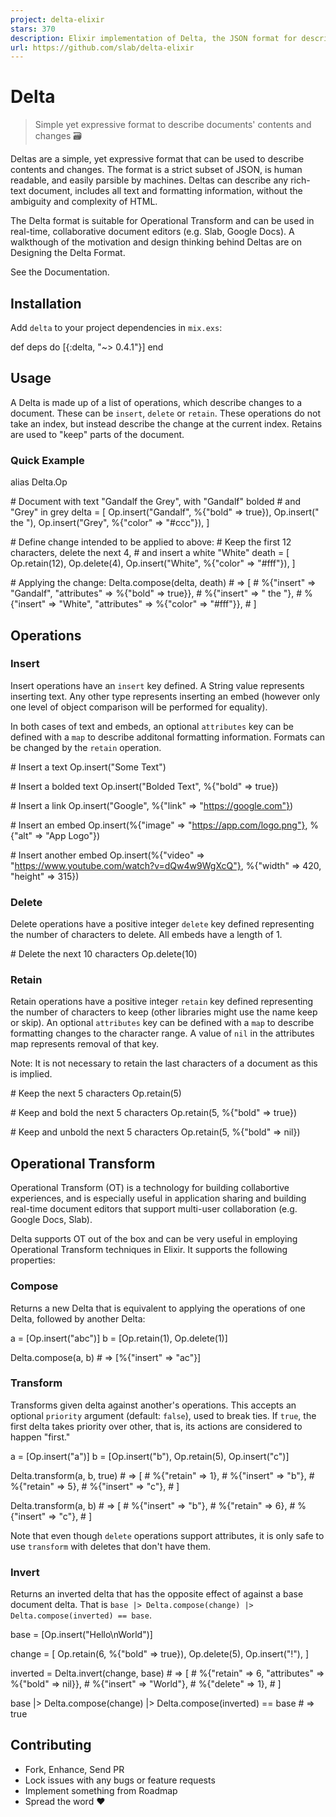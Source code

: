 ```yaml
---
project: delta-elixir
stars: 370
description: Elixir implementation of Delta, the JSON format for describing rich-text content and their changes
url: https://github.com/slab/delta-elixir
---
```


Delta
=====

> Simple yet expressive format to describe documents' contents and changes 🗃

Deltas are a simple, yet expressive format that can be used to describe contents and changes. The format is a strict subset of JSON, is human readable, and easily parsible by machines. Deltas can describe any rich-text document, includes all text and formatting information, without the ambiguity and complexity of HTML.

The Delta format is suitable for Operational Transform and can be used in real-time, collaborative document editors (e.g. Slab, Google Docs). A walkthough of the motivation and design thinking behind Deltas are on Designing the Delta Format.

See the Documentation.

  

Installation
------------

Add `delta` to your project dependencies in `mix.exs`:

def deps do
  \[{:delta, "~> 0.4.1"}\]
end

  

Usage
-----

A Delta is made up of a list of operations, which describe changes to a document. These can be `insert`, `delete` or `retain`. These operations do not take an index, but instead describe the change at the current index. Retains are used to "keep" parts of the document.

### Quick Example

alias Delta.Op

\# Document with text "Gandalf the Grey", with "Gandalf" bolded
\# and "Grey" in grey
delta \= \[
  Op.insert("Gandalf", %{"bold" \=> true}),
  Op.insert(" the "),
  Op.insert("Grey", %{"color" \=> "#ccc"}),
\]

\# Define change intended to be applied to above:
\# Keep the first 12 characters, delete the next 4,
\# and insert a white "White"
death \= \[
  Op.retain(12),
  Op.delete(4),
  Op.insert("White", %{"color" \=> "#fff"}),
\]

\# Applying the change:
Delta.compose(delta, death)
\# => \[
\#   %{"insert" => "Gandalf", "attributes" => %{"bold" => true}},
\#   %{"insert" => " the "},
\#   %{"insert" => "White", "attributes" => %{"color" => "#fff"}},
\# \]

  

Operations
----------

### Insert

Insert operations have an `insert` key defined. A String value represents inserting text. Any other type represents inserting an embed (however only one level of object comparison will be performed for equality).

In both cases of text and embeds, an optional `attributes` key can be defined with a `map` to describe additonal formatting information. Formats can be changed by the `retain` operation.

\# Insert a text
Op.insert("Some Text")

\# Insert a bolded text
Op.insert("Bolded Text", %{"bold" \=> true})

\# Insert a link
Op.insert("Google", %{"link" \=> "https://google.com"})

\# Insert an embed
Op.insert(%{"image" \=> "https://app.com/logo.png"}, %{"alt" \=> "App Logo"})

\# Insert another embed
Op.insert(%{"video" \=> "https://www.youtube.com/watch?v=dQw4w9WgXcQ"}, %{"width" \=> 420, "height" \=> 315})

### Delete

Delete operations have a positive integer `delete` key defined representing the number of characters to delete. All embeds have a length of 1.

\# Delete the next 10 characters
Op.delete(10)

### Retain

Retain operations have a positive integer `retain` key defined representing the number of characters to keep (other libraries might use the name keep or skip). An optional `attributes` key can be defined with a `map` to describe formatting changes to the character range. A value of `nil` in the attributes map represents removal of that key.

Note: It is not necessary to retain the last characters of a document as this is implied.

\# Keep the next 5 characters
Op.retain(5)

\# Keep and bold the next 5 characters
Op.retain(5, %{"bold" \=> true})

\# Keep and unbold the next 5 characters
Op.retain(5, %{"bold" \=> nil})

  

Operational Transform
---------------------

Operational Transform (OT) is a technology for building collabortive experiences, and is especially useful in application sharing and building real-time document editors that support multi-user collaboration (e.g. Google Docs, Slab).

Delta supports OT out of the box and can be very useful in employing Operational Transform techniques in Elixir. It supports the following properties:

### Compose

Returns a new Delta that is equivalent to applying the operations of one Delta, followed by another Delta:

a \= \[Op.insert("abc")\]
b \= \[Op.retain(1), Op.delete(1)\]

Delta.compose(a, b)
\# => \[%{"insert" => "ac"}\]

### Transform

Transforms given delta against another's operations. This accepts an optional `priority` argument (default: `false`), used to break ties. If `true`, the first delta takes priority over other, that is, its actions are considered to happen "first."

a \= \[Op.insert("a")\]
b \= \[Op.insert("b"), Op.retain(5), Op.insert("c")\]

Delta.transform(a, b, true)
\# => \[
\#  %{"retain" => 1},
\#  %{"insert" => "b"},
\#  %{"retain" => 5},
\#  %{"insert" => "c"},
\# \]

Delta.transform(a, b)
\# => \[
\#  %{"insert" => "b"},
\#  %{"retain" => 6},
\#  %{"insert" => "c"},
\# \]

Note that even though `delete` operations support attributes, it is only safe to use `transform` with deletes that don't have them.

### Invert

Returns an inverted delta that has the opposite effect of against a base document delta. That is `base |> Delta.compose(change) |> Delta.compose(inverted) == base`.

base \= \[Op.insert("Hello\\nWorld")\]

change \= \[
  Op.retain(6, %{"bold" \=> true}),
  Op.delete(5),
  Op.insert("!"),
\]

inverted \= Delta.invert(change, base)
\# => \[
\#   %{"retain" => 6, "attributes" => %{"bold" => nil}},
\#   %{"insert" => "World"},
\#   %{"delete" => 1},
\# \]

base |> Delta.compose(change) |> Delta.compose(inverted) \== base
\# => true

  

Contributing
------------

-   Fork, Enhance, Send PR
-   Lock issues with any bugs or feature requests
-   Implement something from Roadmap
-   Spread the word ❤️
